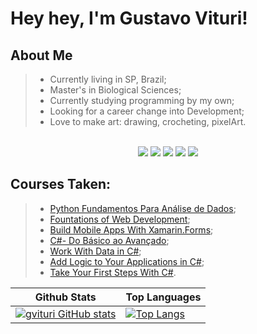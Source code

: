 # **Hey hey, I'm Gustavo Vituri!**

## About Me

> - Currently living in SP, Brazil;
> - Master's in Biological Sciences;
> - Currently studying programming by my own;
> - Looking for a career change into Development; 
> - Love to make art: drawing, crocheting, pixelArt.

<p align="center">
<br>
<a target="_blank" href="https://www.linkedin.com/in/gustavo-vituri-017254215/"><img src="https://img.shields.io/badge/-LinkedIn-0077B5?style=for-the-badge&logo=Linkedin&logoColor=white"></img></a>
<a target="_blank" href="https://twitter.com/GustavoVituri"><img src="https://img.shields.io/badge/-Twitter-1DA1F2?style=for-the-badge&logo=Twitter&logoColor=white"></img></a>
<a target="_blank" href="mailto:gustavovituri@gmail.com"><img src="https://img.shields.io/badge/-Gmail-D14836?style=for-the-badge&logo=Gmail&logoColor=white"></img></a>
<a target="_blank" href="https://gvituri.itch.io/"><img src="https://img.shields.io/badge/Itch-%23FF0B34.svg?style=for-the-badge&logo=Itch.io&logoColor=white"></img></a>
<a target="_blank" href="https://www.behance.net/gustavovituri"><img src="https://img.shields.io/badge/Behance-1769ff?style=for-the-badge&logo=behance&logoColor=white"></img></a>
<br>

## Courses Taken:
> - [Python Fundamentos Para Análise de Dados](https://www.datascienceacademy.com.br/cursosgratuitos);
> - [Fountations of Web Development](https://www.theodinproject.com/paths/foundations/courses/foundations);
> - [Build Mobile Apps With Xamarin.Forms](https://docs.microsoft.com/en-us/learn/paths/build-mobile-apps-with-xamarin-forms/);
> - [C#- Do Básico ao Avançado](https://www.udemy.com/course/curso-c-sharp/);
> - [Work With Data in C#](https://docs.microsoft.com/en-us/learn/paths/csharp-data/);
> - [Add Logic to Your Applications in C#](https://docs.microsoft.com/en-us/learn/paths/csharp-logic/);
> - [Take Your First Steps With C#](https://docs.microsoft.com/en-us/learn/paths/csharp-first-steps/).

| Github Stats | Top Languages |
| --- | --- |
| [![gvituri GitHub stats](https://github-readme-stats.vercel.app/api?username=gvituri&show_icons=true&theme=dark)](https://github.com/gvituri/github-readme-stats&show_icons=true&theme=dark&count_private=true) | [![Top Langs](https://github-readme-stats.vercel.app/api/top-langs/?username=gvituri&hide=assembly,dart,pascal,pawn,java&layout=compact&theme=dark)](https://github.com/gvituri/github-readme-stats&count_private=true) |
